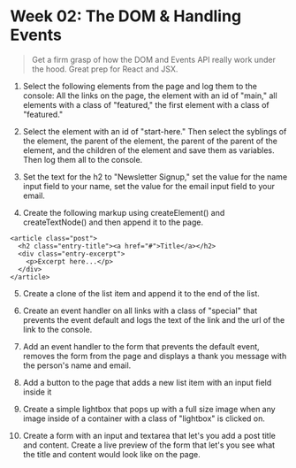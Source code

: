 # Week 02: The DOM & Handling Events

> Get a firm grasp of how the DOM and Events API really work under the hood.  Great prep for React and JSX.

1. Select the following elements from the page and log them to the console: All the links on the page, the element with an id of "main," all elements with a class of "featured," the first element with a class of "featured."

2. Select the element with an id of "start-here." Then select the syblings of the element, the parent of the element, the parent of the parent of the element, and the children of the element and save them as variables. Then log them all to the console.

3. Set the text for the h2 to "Newsletter Signup," set the value for the name input field to your name, set the value for the email input field to your email.

4. Create the following markup using createElement() and createTextNode() and then append it to the page.

```
<article class="post">
  <h2 class="entry-title"><a href="#">Title</a></h2>
  <div class="entry-excerpt">
    <p>Excerpt here...</p>
  </div>
</article>
```

5. Create a clone of the list item and append it to the end of the list.

6. Create an event handler on all links with a class of "special" that prevents the event default and logs the text of the link and the url of the link to the console.

7. Add an event handler to the form that prevents the default event, removes the form from the page and displays a thank you message with the person's name and email.

8. Add a button to the page that adds a new list item with an input field inside it

9. Create a simple lightbox that pops up with a full size image when any image inside of a container with a class of "lightbox" is clicked on.

10. Create a form with an input and textarea that let's you add a post title and content. Create a live preview of the form that let's you see what the title and content would look like on the page.